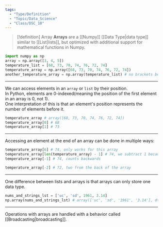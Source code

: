 ```yaml
---
tags:
  - "Type/Definition"
  - "Topic/Data_Science"
  - "Class/DSC_10"
---
```


> [!definition] Array
> **Arrays** are a [[Numpy]] [[Data Type|data type]] similar to [[List|lists]], but optimized with additional support for mathematical functions in Numpy. 

```python
import numpy as np
array = np.array([3, 4, 5])
temperature_list = [68, 73, 70, 74, 76, 72, 74]
temperature_array = np.array([68, 73, 70, 74, 76, 72, 74])
another_temperature_array = np.array(temperature_list) # no brackets because temperature_list is already a list
```

---

We can access elements in an `array` or `list` by their position.  
In Python, elements are 0-indexed(meaning the position of the first element in an array is 0, not 1).  
One interpretation of this is that an element's position represents the number of elements before it.  

```python
temperature_array # array([68, 73, 70, 74, 76, 72, 74])
temperature_array[0] # 68
temperature_array[1] # 73
```

---

Accessing an element at the end of an array can be done in multiple ways:

```python
temperature_array[6] # 74, only works for this array
temperature_array[len(temperature_array) - 1] # 74, we subtract 1 because the array is 0-indexed
temperature_array[-1] # 74, counts backwards

temperature_array[-2] # 72, two from the back of the array
```

---

One difference between lists and arrays is that arrays can only store one data type.

```python
nums_and_strings_lst = ['uc', 'sd', 1961, 3.14]
np.array(nums_and_strings_lst) # array(['uc', 'sd', '1961', '3.14'], dtype='<U32'), numpy converted the numerical types into strings
```

---

Operations with arrays are handled with a behavior called [[Broadcasting|broadcasting]].